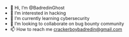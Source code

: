 - 👋 Hi, I’m @BadredinGhost
- 👀 I’m interested in hacking
- 🌱 I’m currently learning cybersecurity
- 💞️ I’m looking to collaborate on bug bounty community
- 📫 How to reach me ‪crackerboybadredin@gmail.com




